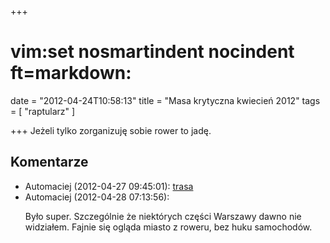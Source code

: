 +++
# vim:set nosmartindent nocindent ft=markdown:
date = "2012-04-24T10:58:13"
title = "Masa krytyczna kwiecień 2012"
tags = [ "raptularz" ]

+++
Jeżeli tylko zorganizuję sobie rower to jadę.

<!--more-->

## Komentarze

* Automaciej (2012-04-27 09:45:01): <a
  href="http://www.masa.waw.pl/index.php/co-bedzie/195-kwietniowa-warszawska-masa-krytyczna-27-kwietnia-2012">trasa</a>
* Automaciej (2012-04-28 07:13:56): <p>Było super. Szczególnie że niektórych
  części Warszawy dawno nie widziałem. Fajnie się ogląda miasto z roweru, bez
  huku samochodów.</p>
